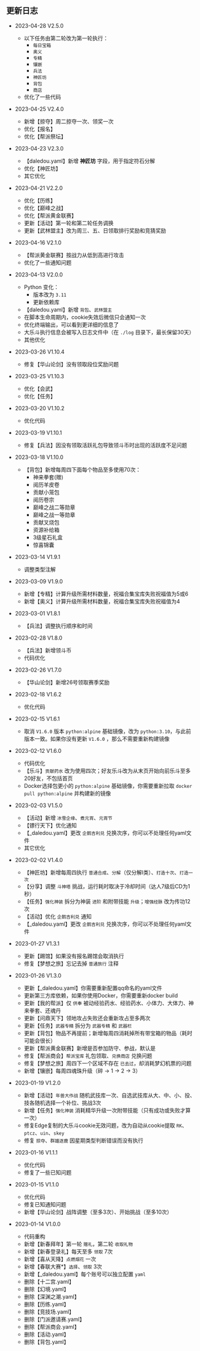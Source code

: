 ## 更新日志

- 2023-04-28 V2.5.0
  - 以下任务由第二轮改为第一轮执行：
    - `每日宝箱`
    - `奥义`
    - `专精`
    - `镶嵌`
    - `兵法`
    - `神匠坊`
    - `背包`
    - `商店`
  - 优化了一些代码

- 2023-04-25 V2.4.0
  - 新增【掠夺】周二掠夺一次、领奖一次
  - 优化【报名】
  - 优化【帮派祭坛】

- 2023-04-23 V2.3.0
  - 【daledou.yaml】新增 **神匠坊** 字段，用于指定符石分解
  - 优化【神匠坊】
  - 其它优化

- 2023-04-21 V2.2.0
  - 优化【历练】
  - 优化【巅峰之战】
  - 优化【帮派黄金联赛】
  - 更新【活动】第一轮和第二轮任务调换
  - 更新【武林盟主】改为周三、五、日领取排行奖励和竞猜奖励

- 2023-04-16 V2.1.0
  - 【帮派黄金联赛】按战力从低到高进行攻击
  - 优化了一些通知问题

- 2023-04-13 V2.0.0
  - Python 变化：
    - 版本改为 `3.11`
    - 更新依赖库
  - 【daledou.yaml】新增 `背包`、`武林盟主`
  - 在脚本生命周期内，cookie失效后微信只会通知一次
  - 优化终端输出，可以看到更详细的信息了
  - 大乐斗执行信息会被写入日志文件中（在 `./log` 目录下，最长保留30天）
  - 其他优化

- 2023-03-26 V1.10.4
  - 修复【华山论剑】没有领取段位奖励问题

- 2023-03-25 V1.10.3
  - 优化【会武】
  - 优化【任务】

- 2023-03-20 V1.10.2
  - 优化代码

- 2023-03-19 V1.10.1
  - 修复【兵法】因没有领取活跃礼包导致领斗币时出现的活跃度不足问题

- 2023-03-18 V1.10.0
  - 【背包】新增每周四下面每个物品至多使用70次：
    - 神来拳套(赠)
    - 阅历羊皮卷
    - 贡献小笼包
    - 阅历卷宗
    - 巅峰之战二等勋章
    - 巅峰之战一等勋章
    - 贡献叉烧包
    - 资源补给箱
    - 3级星石礼盒
    - 惊喜锦囊

- 2023-03-14 V1.9.1
  - 调整类型注解

- 2023-03-09 V1.9.0
  - 新增【专精】计算升级所需材料数量，祝福合集宝库失败祝福值为5或6
  - 新增【奥义】计算升级所需材料数量，祝福合集宝库失败祝福值为4

- 2023-03-01 V1.8.1
  - 【兵法】调整执行顺序和时间

- 2023-02-28 V1.8.0
  - 【兵法】新增领斗币
  - 代码优化

- 2023-02-26 V1.7.0
  - 【华山论剑】新增26号领取赛季奖励

- 2023-02-18 V1.6.2
  - 优化代码

- 2023-02-15 V1.6.1
  - 取消 `V1.6.0` 版本 `python:alpine` 基础镜像，改为 `python:3.10`，与此前版本一致。如果你没有更新 `V1.6.0` ，那么不需要重新构建镜像

- 2023-02-12 V1.6.0
  - 代码优化
  - 【乐斗】`贡献药水` 改为使用四次；好友乐斗改为从末页开始向前乐斗至多20好友，不包括首页
  - Docker选择包更小的 `python:alpine` 基础镜像，你需要重新拉取 `docker pull python:alpine` 并构建新的镜像

- 2023-02-03 V1.5.0
  - 【活动】新增 `冰雪企缘`、`煮元宵`、`元宵节`
  - 【镖行天下】优化通知
  - 【_daledou.yaml】更改 `企鹅吉利兑` 兑换次序，你可以不处理任何yaml文件
  - 其它优化

- 2023-02-02 V1.4.0
  - 【神匠坊】新增每周四执行 `普通合成`、`分解`（仅分解I类）、`打造十次`、`打造一次`
  - 【分享】调整 `斗神塔` 挑战，运行耗时取决于冷却时间（达人7级后CD为1秒）
  - 【任务】`强化神装` 拆分为神装 `进阶` 和附带技能 `升级`；`增强经脉` 改为传功12次
  - 【活动】优化 `企鹅吉利兑` 通知
  - 【_daledou.yaml】更改 `企鹅吉利兑` 兑换次序，你可以不处理任何yaml文件

- 2023-01-27 V1.3.1
  - 更新【踢馆】如果没有报名踢馆会取消执行
  - 修复【梦想之旅】忘记去掉 `普通旅行` 注释

- 2023-01-26 V1.3.0
  - 更新【_daledou.yaml】你需要重新配置qq命名的yaml文件
  - 更新第三方库依赖，如果你使用Docker，你需要重新docker build
  - 更新【我的帮派】仅 `供奉` 被动经验药水、经验药水、小体力、大体力、神来拳套、还魂丹
  - 更新【问鼎天下】领地攻占失败还会重新攻占至多两次
  - 更新【任务】`武器专精` 拆分为 `武器专精` 和 `武器栏`
  - 更新【背包】物品不再提前；新增每周四消耗掉所有带宝箱的物品（耗时可能会很长）
  - 更新【帮派黄金联赛】新增是否参加防守、参战，默认是
  - 修复【帮派商会】`帮派宝库` 礼包领取、`兑换商店` 兑换问题
  - 修复【梦想之旅】周四下一个区域不存在 `已去过`，却消耗梦幻机票的问题
  - 新增【镶嵌】每周四魂珠升级（碎 -> 1 -> 2 -> 3）

- 2023-01-19 V1.2.0
  - 新增【活动】`年兽大作战` 随机武技库一次、自选武技库从大、中、小、投、技各随机选择一个补位、挑战3次
  - 新增【任务】`强化神装` 消耗精华升级一次附带技能（只有成功或失败才算一次）
  - 修复Edge复制的大乐斗cookie无效问题，改为自动从cookie提取 `RK`、`ptcz`、`uin`、`skey`
  - 修复 `掠夺`、`群雄逐鹿` 因星期类型判断错误而没有执行

- 2023-01-16 V1.1.1
  - 优化代码
  - 修复了一些已知问题

- 2023-01-15 V1.1.0
  - 优化代码
  - 修复已知通知问题
  - 新增【华山论剑】战阵调整（至多3次）、开始挑战（至多10次）

- 2023-01-14 V1.0.0
  - 代码重构
  - 新增【新春拜年】第一轮 `赠礼`，第二轮 `收取礼物`
  - 新增【新春登录礼】每天至多 `领取` 7次
  - 新增【喜从天降】`点燃烟花` 一次
  - 新增【春联大赛*】`选择`、`领取` 3次
  - 新增【_daledou.yaml】每个账号可以独立配置 `yaml`
  - 删除【十二宫.yaml】
  - 删除【幻境.yaml】
  - 删除【深渊之潮.yaml】
  - 删除【历练.yaml】
  - 删除【竞技场.yaml】
  - 删除【门派邀请赛.yaml】
  - 删除【帮派商会.yaml】
  - 删除【活动.yaml】
  - 删除【背包.yaml】
